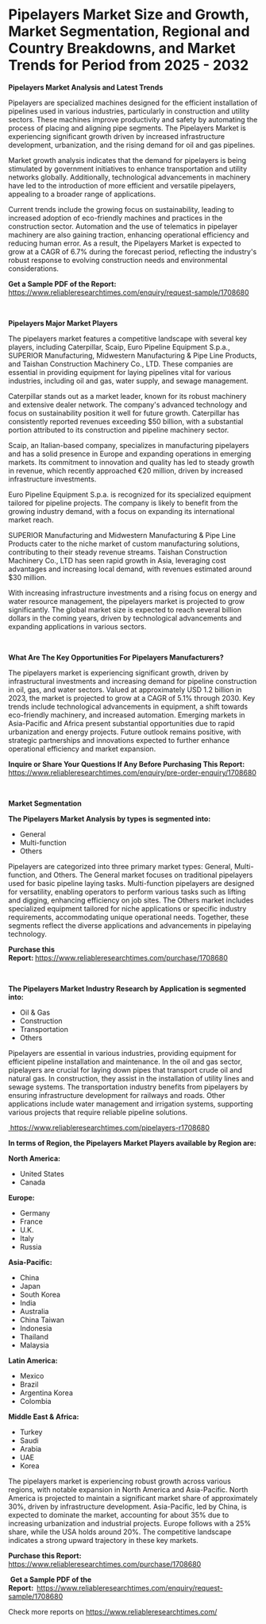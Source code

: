 <p><h1>Pipelayers Market Size and Growth, Market Segmentation, Regional and Country Breakdowns, and Market Trends for Period from 2025 -  2032</h1></p><p><strong>Pipelayers Market Analysis and Latest Trends</strong></p>
<p><p>Pipelayers are specialized machines designed for the efficient installation of pipelines used in various industries, particularly in construction and utility sectors. These machines improve productivity and safety by automating the process of placing and aligning pipe segments. The Pipelayers Market is experiencing significant growth driven by increased infrastructure development, urbanization, and the rising demand for oil and gas pipelines.</p><p>Market growth analysis indicates that the demand for pipelayers is being stimulated by government initiatives to enhance transportation and utility networks globally. Additionally, technological advancements in machinery have led to the introduction of more efficient and versatile pipelayers, appealing to a broader range of applications. </p><p>Current trends include the growing focus on sustainability, leading to increased adoption of eco-friendly machines and practices in the construction sector. Automation and the use of telematics in pipelayer machinery are also gaining traction, enhancing operational efficiency and reducing human error. As a result, the Pipelayers Market is expected to grow at a CAGR of 6.7% during the forecast period, reflecting the industry's robust response to evolving construction needs and environmental considerations.</p></p>
<p><strong>Get a Sample PDF of the Report:&nbsp;</strong> <a href="https://www.reliableresearchtimes.com/enquiry/request-sample/1708680?utm_campaign=2466&utm_medium=2&utm_source=Github&utm_content=ia&utm_term=19022025&utm_id=pipelayers">https://www.reliableresearchtimes.com/enquiry/request-sample/1708680</a></p>
<p>&nbsp;</p>
<p><strong>Pipelayers Major Market Players</strong></p>
<p><p>The pipelayers market features a competitive landscape with several key players, including Caterpillar, Scaip, Euro Pipeline Equipment S.p.a., SUPERIOR Manufacturing, Midwestern Manufacturing & Pipe Line Products, and Taishan Construction Machinery Co., LTD. These companies are essential in providing equipment for laying pipelines vital for various industries, including oil and gas, water supply, and sewage management.</p><p>Caterpillar stands out as a market leader, known for its robust machinery and extensive dealer network. The company's advanced technology and focus on sustainability position it well for future growth. Caterpillar has consistently reported revenues exceeding $50 billion, with a substantial portion attributed to its construction and pipeline machinery sector.</p><p>Scaip, an Italian-based company, specializes in manufacturing pipelayers and has a solid presence in Europe and expanding operations in emerging markets. Its commitment to innovation and quality has led to steady growth in revenue, which recently approached €20 million, driven by increased infrastructure investments.</p><p>Euro Pipeline Equipment S.p.a. is recognized for its specialized equipment tailored for pipeline projects. The company is likely to benefit from the growing industry demand, with a focus on expanding its international market reach.</p><p>SUPERIOR Manufacturing and Midwestern Manufacturing & Pipe Line Products cater to the niche market of custom manufacturing solutions, contributing to their steady revenue streams. Taishan Construction Machinery Co., LTD has seen rapid growth in Asia, leveraging cost advantages and increasing local demand, with revenues estimated around $30 million.</p><p>With increasing infrastructure investments and a rising focus on energy and water resource management, the pipelayers market is projected to grow significantly. The global market size is expected to reach several billion dollars in the coming years, driven by technological advancements and expanding applications in various sectors.</p></p>
<p>&nbsp;</p>
<p><strong>What Are The Key Opportunities For Pipelayers Manufacturers?</strong></p>
<p><p>The pipelayers market is experiencing significant growth, driven by infrastructural investments and increasing demand for pipeline construction in oil, gas, and water sectors. Valued at approximately USD 1.2 billion in 2023, the market is projected to grow at a CAGR of 5.1% through 2030. Key trends include technological advancements in equipment, a shift towards eco-friendly machinery, and increased automation. Emerging markets in Asia-Pacific and Africa present substantial opportunities due to rapid urbanization and energy projects. Future outlook remains positive, with strategic partnerships and innovations expected to further enhance operational efficiency and market expansion.</p></p>
<p><strong>Inquire or Share Your Questions If Any Before Purchasing This Report:</strong> <a href="https://www.reliableresearchtimes.com/enquiry/pre-order-enquiry/1708680?utm_campaign=2466&utm_medium=2&utm_source=Github&utm_content=ia&utm_term=19022025&utm_id=pipelayers">https://www.reliableresearchtimes.com/enquiry/pre-order-enquiry/1708680</a></p>
<p>&nbsp;</p>
<p><strong>Market Segmentation</strong></p>
<p><strong>The Pipelayers Market Analysis by types is segmented into:</strong></p>
<p><ul><li>General</li><li>Multi-function</li><li>Others</li></ul></p>
<p><p>Pipelayers are categorized into three primary market types: General, Multi-function, and Others. The General market focuses on traditional pipelayers used for basic pipeline laying tasks. Multi-function pipelayers are designed for versatility, enabling operators to perform various tasks such as lifting and digging, enhancing efficiency on job sites. The Others market includes specialized equipment tailored for niche applications or specific industry requirements, accommodating unique operational needs. Together, these segments reflect the diverse applications and advancements in pipelaying technology.</p></p>
<p><strong>Purchase this Report:&nbsp;</strong><a href="https://www.reliableresearchtimes.com/purchase/1708680?utm_campaign=2466&utm_medium=2&utm_source=Github&utm_content=ia&utm_term=19022025&utm_id=pipelayers">https://www.reliableresearchtimes.com/purchase/1708680</a></p>
<p>&nbsp;</p>
<p><strong>The Pipelayers Market Industry Research by Application is segmented into:</strong></p>
<p><ul><li>Oil & Gas</li><li>Construction</li><li>Transportation</li><li>Others</li></ul></p>
<p><p>Pipelayers are essential in various industries, providing equipment for efficient pipeline installation and maintenance. In the oil and gas sector, pipelayers are crucial for laying down pipes that transport crude oil and natural gas. In construction, they assist in the installation of utility lines and sewage systems. The transportation industry benefits from pipelayers by ensuring infrastructure development for railways and roads. Other applications include water management and irrigation systems, supporting various projects that require reliable pipeline solutions.</p></p>
<p><a href="https://www.reliableresearchtimes.com/pipelayers-r1708680?utm_campaign=2466&utm_medium=2&utm_source=Github&utm_content=ia&utm_term=19022025&utm_id=pipelayers">&nbsp;https://www.reliableresearchtimes.com/pipelayers-r1708680</a></p>
<p><strong>In terms of Region, the Pipelayers Market Players available by Region are:</strong></p>
<p>
    <p> <strong> North America: </strong>
        <ul>
            <li>United States</li>
            <li>Canada</li>
        </ul>
        </p> 
    <p> <strong> Europe: </strong>
        <ul>
            <li>Germany</li>
            <li>France</li>
            <li>U.K.</li>
            <li>Italy</li>
            <li>Russia</li>
        </ul>
        </p> 
    <p> <strong> Asia-Pacific: </strong>
        <ul>
            <li>China</li>
            <li>Japan</li>
            <li>South Korea</li>
            <li>India</li>
            <li>Australia</li>
            <li>China Taiwan</li>
            <li>Indonesia</li>
            <li>Thailand</li>
            <li>Malaysia</li>
        </ul>
        </p> 
    <p> <strong> Latin America: </strong>
        <ul>
            <li>Mexico</li>
            <li>Brazil</li>
            <li>Argentina Korea</li>
            <li>Colombia</li>
        </ul>
        </p> 
    <p> <strong> Middle East & Africa: </strong>
        <ul>
            <li>Turkey</li>
            <li>Saudi</li>
            <li>Arabia</li>
            <li>UAE</li>
            <li>Korea</li>
        </ul>
    </p>
    </p>
<p><p>The pipelayers market is experiencing robust growth across various regions, with notable expansion in North America and Asia-Pacific. North America is projected to maintain a significant market share of approximately 30%, driven by infrastructure development. Asia-Pacific, led by China, is expected to dominate the market, accounting for about 35% due to increasing urbanization and industrial projects. Europe follows with a 25% share, while the USA holds around 20%. The competitive landscape indicates a strong upward trajectory in these key markets.</p></p>
<p><strong>Purchase this Report: </strong><a href="https://www.reliableresearchtimes.com/purchase/1708680?utm_campaign=2466&utm_medium=2&utm_source=Github&utm_content=ia&utm_term=19022025&utm_id=pipelayers">https://www.reliableresearchtimes.com/purchase/1708680</a></p>
<p>&nbsp;<strong>Get a Sample PDF of the Report:&nbsp;&nbsp;</strong><a href="https://www.reliableresearchtimes.com/enquiry/request-sample/1708680?utm_campaign=2466&utm_medium=2&utm_source=Github&utm_content=ia&utm_term=19022025&utm_id=pipelayers">https://www.reliableresearchtimes.com/enquiry/request-sample/1708680</a></p>
<p><strong></strong></p>
<p>Check more reports on <a href="https://www.reliableresearchtimes.com/?utm_campaign=2466&utm_medium=2&utm_source=Github&utm_content=ia&utm_term=19022025&utm_id=pipelayers">https://www.reliableresearchtimes.com/</a></p>